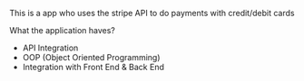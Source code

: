 This is a app who uses the stripe API to do payments with credit/debit cards

What the application haves?

- API Integration
- OOP (Object Oriented Programming)
- Integration with Front End & Back End 
